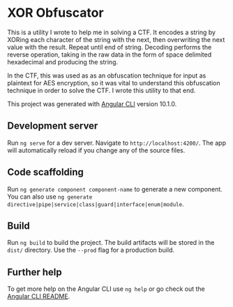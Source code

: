 # XOR Obfuscator

This is a utility I wrote to help me in solving a CTF. It encodes a string by XORing each character of the string with the next, then overwriting the next value with the result. Repeat until end of string. Decoding performs the reverse operation, taking in the raw data in the form of space delimited hexadecimal and producing the string.

In the CTF, this was used as as an obfuscation technique for input as plaintext for AES encryption, so it was vital to understand this obfuscation technique in order to solve the CTF. I wrote this utility to that end.

This project was generated with [Angular CLI](https://github.com/angular/angular-cli) version 10.1.0.

## Development server

Run `ng serve` for a dev server. Navigate to `http://localhost:4200/`. The app will automatically reload if you change any of the source files.

## Code scaffolding

Run `ng generate component component-name` to generate a new component. You can also use `ng generate directive|pipe|service|class|guard|interface|enum|module`.

## Build

Run `ng build` to build the project. The build artifacts will be stored in the `dist/` directory. Use the `--prod` flag for a production build.

## Further help

To get more help on the Angular CLI use `ng help` or go check out the [Angular CLI README](https://github.com/angular/angular-cli/blob/master/README.md).
